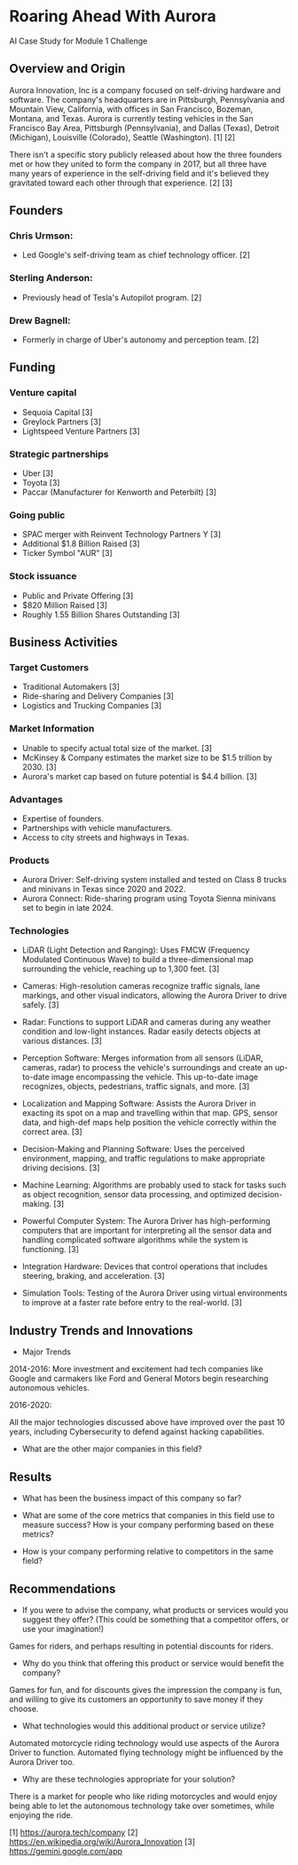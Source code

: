# Roaring Ahead With Aurora 
AI Case Study for Module 1 Challenge

## Overview and Origin
Aurora Innovation, Inc is a company focused on self-driving hardware and software. The company's headquarters are in Pittsburgh, Pennsylvania and Mountain View, California, with offices in San Francisco, Bozeman, Montana, and Texas. Aurora is currently testing vehicles in the San Francisco Bay Area, Pittsburgh (Pennsylvania), and Dallas (Texas), Detroit (Michigan), Louisville (Colorado), Seattle (Washington). [1] [2]

There isn't a specific story publicly released about how the three founders met or how they united to form the company in 2017, but all three have many years of experience in the self-driving field and it's believed they gravitated toward each other through that experience. [2] [3]

## Founders

### Chris Urmson:
* Led Google's self-driving team as chief technology officer. [2]
### Sterling Anderson:
* Previously head of Tesla's Autopilot program. [2]
### Drew Bagnell:
* Formerly in charge of Uber's autonomy and perception team. [2] 

## Funding 

### Venture capital
* Sequoia Capital [3]
* Greylock Partners [3] 
* Lightspeed Venture Partners [3]

### Strategic partnerships
* Uber [3]
* Toyota [3]
* Paccar (Manufacturer for Kenworth and Peterbilt) [3]

### Going public
* SPAC merger with Reinvent Technology Partners Y [3]
* Additional $1.8 Billion Raised [3]
* Ticker Symbol "AUR" [3]

### Stock issuance
* Public and Private Offering [3]
* $820 Million Raised [3]
* Roughly 1.55 Billion Shares Outstanding [3]

## Business Activities

### Target Customers

* Traditional Automakers [3]
* Ride-sharing and Delivery Companies [3]
* Logistics and Trucking Companies [3]

### Market Information

* Unable to specify actual total size of the market. [3]
* McKinsey & Company estimates the market size to be $1.5 trillion by 2030. [3]
* Aurora's market cap based on future potential is $4.4 billion. [3]

### Advantages

* Expertise of founders.
* Partnerships with vehicle manufacturers.
* Access to city streets and highways in Texas.

### Products

* Aurora Driver: Self-driving system installed and tested on Class 8 trucks and minivans in Texas since 2020 and 2022.
* Aurora Connect: Ride-sharing program using Toyota Sienna minivans set to begin in late 2024.

### Technologies

* LiDAR (Light Detection and Ranging): Uses FMCW (Frequency Modulated Continuous Wave) to build a three-dimensional map surrounding the vehicle, reaching up to 1,300 feet. [3]

* Cameras: High-resolution cameras recognize traffic signals, lane markings, and other visual indicators, allowing the Aurora Driver to drive safely. [3]

* Radar: Functions to support LiDAR and cameras during any weather condition and low-light instances. Radar easily detects objects at various distances. [3]

* Perception Software: Merges information from all sensors (LiDAR, cameras, radar) to process the vehicle's surroundings and create an up-to-date image encompassing the vehicle. This up-to-date image recognizes, objects, pedestrians, traffic signals, and more. [3]

* Localization and Mapping Software: Assists the Aurora Driver in exacting its spot on a map and travelling within that map. GPS, sensor data, and high-def maps help position the vehicle correctly within the correct area. [3]

* Decision-Making and Planning Software: Uses the perceived environment, mapping, and traffic regulations to make appropriate driving decisions. [3]

* Machine Learning: Algorithms are probably used to stack for tasks such as object recognition, sensor data processing, and optimized decision-making. [3]

* Powerful Computer System: The Aurora Driver has high-performing computers that are important for interpreting all the sensor data and handling complicated software algorithms while the system is functioning. [3]

* Integration Hardware: Devices that control operations that includes steering, braking, and acceleration. [3]

* Simulation Tools: Testing of the Aurora Driver using virtual environments to improve at a faster rate before entry to the real-world. [3]

## Industry Trends and Innovations

* Major Trends

2014-2016: More investment and excitement had tech companies like Google and carmakers like Ford and General Motors begin researching autonomous vehicles.

2016-2020: 

All the major technologies discussed above have improved over the past 10 years, including Cybersecurity to defend against hacking capabilities.



* What are the other major companies in this field?

## Results

* What has been the business impact of this company so far?

* What are some of the core metrics that companies in this field use to measure success? How is your company performing based on these metrics?

* How is your company performing relative to competitors in the same field?

## Recommendations

* If you were to advise the company, what products or services would you suggest they offer? (This could be something that a competitor offers, or use your imagination!) 

Games for riders, and perhaps resulting in potential discounts for riders.

* Why do you think that offering this product or service would benefit the company?

Games for fun, and for discounts gives the impression the company is fun, and  willing to give its customers an opportunity to save money if they choose.

* What technologies would this additional product or service utilize?

Automated motorcycle riding technology would use aspects of the Aurora Driver to function. Automated flying technology might be influenced by the Aurora Driver too.

* Why are these technologies appropriate for your solution?

There is a market for people who like riding motorcycles and would enjoy being able to let the autonomous technology take over sometimes, while enjoying the ride.

[1] https://aurora.tech/company
[2] https://en.wikipedia.org/wiki/Aurora_Innovation
[3] https://gemini.google.com/app

